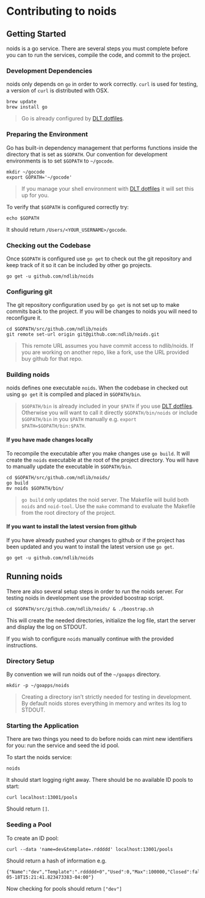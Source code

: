 # Contributing to noids

## Getting Started
noids is a go service. There are several steps you must complete before you can to run the services, compile the code, and commit to the project.

### Development Dependencies
noids only depends on `go` in order to work correctly. `curl` is used for testing, a version of `curl` is distributed with OSX.

```console
brew update
brew install go
```

> Go is already configured by [DLT dotfiles](https://github.com/ndlib/dlt-dotfiles).

### Preparing the Environment
Go has built-in dependency management that performs functions inside the directory that is set as `$GOPATH`. Our convention for development environments is to set `$GOPATH` to `~/gocode`.

```console
mkdir ~/gocode
export GOPATH='~/gocode'
```

> If you manage your shell environment with [DLT dotfiles](https://github.com/ndlib/dlt-dotfiles) it will set this up for you.

To verify that `$GOPATH` is configured correctly try:

```console
echo $GOPATH
```

It should return `/Users/<YOUR_USERNAME>/gocode`.

### Checking out the Codebase
Once `$GOPATH` is configured use `go get` to check out the git repository and keep track of it so it can be included by other go projects.

```console
go get -u github.com/ndlib/noids
```

### Configuring git
The git repository configuration used by `go get` is not set up to make commits back to the project. If you will be changes to noids you will need to reconfigure it.

```console
cd $GOPATH/src/github.com/ndlib/noids
git remote set-url origin git@github.com:ndlib/noids.git
```

> This remote URL assumes you have commit access to ndlib/noids. If you are working on another repo, like a fork, use the URL provided buy github for that repo.

### Building noids
noids defines one executable `noids`. When the codebase in checked out using `go get` it is compiled and placed in `$GOPATH/bin`.

> `$GOPATH/bin` is already included in your `$PATH` if you use [DLT dotfiles](https://github.com/ndlib/dlt-dotfiles). Otherwise you will want to call it directly `$GOPATH/bin/noids` or include `$GOPATH/bin` in you `$PATH` manually e.g. `export $PATH=$GOPATH/bin:$PATH`.

#### If you have made changes locally
To recompile the executable after you make changes use `go build`. It will create the `noids` executable at the root of the project directory. You will have to manually update the executable in `$GOPATH/bin`.

```console
cd $GOPATH/src/github.com/ndlib/noids/
go build
mv noids $GOPATH/bin/
```

> `go build` only updates the noid server. The Makefile will build both `noids` and `noid-tool`. Use the `make` command to evaluate the Makefile from the root directory of the project.

#### If you want to install the latest version from github
If you have already pushed your changes to github or if the project has been updated and you want to install the latest version use `go get`.

```console
go get -u github.com/ndlib/noids
```

## Running noids
There are also several setup steps in order to _run_ the noids server. For testing noids in development use the provided boostrap script.

```console
cd $GOPATH/src/github.com/ndlib/noids/ & ./boostrap.sh
```

This will create the needed directories, initialize the log file, start the server and display the log on STDOUT.

If you wish to configure `noids` manually continue with the provided instructions.

### Directory Setup
By convention we will run noids out of the `~/goapps` directory.

```console
mkdir -p ~/goapps/noids
```

> Creating a directory isn’t strictly needed for testing in development. By default noids stores everything in memory and writes its log to STDOUT.

### Starting the Application
There are two things you need to do before noids can mint new identifiers for you: run the service and seed the id pool.

To start the noids service:

```console
noids
```

It should start logging right away. There should be no available ID pools to start:

```console
curl localhost:13001/pools
```

Should return `[]`.

### Seeding a Pool
To create an ID pool:

```console
curl --data 'name=dev&template=.rddddd' localhost:13001/pools
```

Should return a hash of information e.g.

```console
{"Name":"dev","Template":".rddddd+0","Used":0,"Max":100000,"Closed":false,"LastMint":"2016-05-18T15:21:41.823473383-04:00"}
```

Now checking for pools should return `["dev"]`
